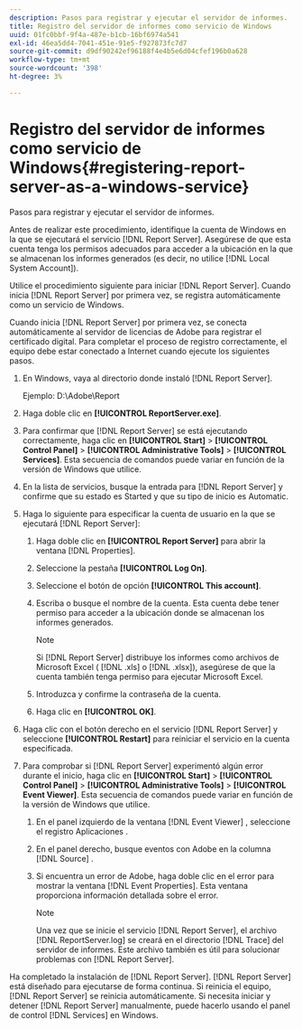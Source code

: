```yaml
---
description: Pasos para registrar y ejecutar el servidor de informes.
title: Registro del servidor de informes como servicio de Windows
uuid: 01fc0bbf-9f4a-487e-b1cb-16bf6974a541
exl-id: 46ea5dd4-7041-451e-91e5-f927873fc7d7
source-git-commit: d9df90242ef96188f4e4b5e6d04cfef196b0a628
workflow-type: tm+mt
source-wordcount: '398'
ht-degree: 3%

---
```


# Registro del servidor de informes como servicio de Windows{#registering-report-server-as-a-windows-service}

Pasos para registrar y ejecutar el servidor de informes.

Antes de realizar este procedimiento, identifique la cuenta de Windows en la que se ejecutará el servicio [!DNL Report Server]. Asegúrese de que esta cuenta tenga los permisos adecuados para acceder a la ubicación en la que se almacenan los informes generados (es decir, no utilice [!DNL Local System Account]).

Utilice el procedimiento siguiente para iniciar [!DNL Report Server]. Cuando inicia [!DNL Report Server] por primera vez, se registra automáticamente como un servicio de Windows.

Cuando inicia [!DNL Report Server] por primera vez, se conecta automáticamente al servidor de licencias de Adobe para registrar el certificado digital. Para completar el proceso de registro correctamente, el equipo debe estar conectado a Internet cuando ejecute los siguientes pasos.

1. En Windows, vaya al directorio donde instaló [!DNL Report Server].

   Ejemplo: D:\Adobe\Report

1. Haga doble clic en **[!UICONTROL ReportServer.exe]**.
1. Para confirmar que [!DNL Report Server] se está ejecutando correctamente, haga clic en **[!UICONTROL Start]** > **[!UICONTROL Control Panel]** > **[!UICONTROL Administrative Tools]** > **[!UICONTROL Services]**. Esta secuencia de comandos puede variar en función de la versión de Windows que utilice.
1. En la lista de servicios, busque la entrada para [!DNL Report Server] y confirme que su estado es Started y que su tipo de inicio es Automatic.
1. Haga lo siguiente para especificar la cuenta de usuario en la que se ejecutará [!DNL Report Server]:

   1. Haga doble clic en **[!UICONTROL Report Server]** para abrir la ventana [!DNL Properties].

   1. Seleccione la pestaña **[!UICONTROL Log On]**.
   1. Seleccione el botón de opción **[!UICONTROL This account]**.
   1. Escriba o busque el nombre de la cuenta. Esta cuenta debe tener permiso para acceder a la ubicación donde se almacenan los informes generados.

      >[!NOTE]
      >
      >Si [!DNL Report Server] distribuye los informes como archivos de Microsoft Excel ( [!DNL .xls] o [!DNL .xlsx]), asegúrese de que la cuenta también tenga permiso para ejecutar Microsoft Excel.

   1. Introduzca y confirme la contraseña de la cuenta.
   1. Haga clic en **[!UICONTROL OK]**.

1. Haga clic con el botón derecho en el servicio [!DNL Report Server] y seleccione **[!UICONTROL Restart]** para reiniciar el servicio en la cuenta especificada.
1. Para comprobar si [!DNL Report Server] experimentó algún error durante el inicio, haga clic en **[!UICONTROL Start]** > **[!UICONTROL Control Panel]** > **[!UICONTROL Administrative Tools]** > **[!UICONTROL Event Viewer]**. Esta secuencia de comandos puede variar en función de la versión de Windows que utilice.

   1. En el panel izquierdo de la ventana [!DNL Event Viewer] , seleccione el registro Aplicaciones .
   1. En el panel derecho, busque eventos con Adobe en la columna [!DNL Source] .
   1. Si encuentra un error de Adobe, haga doble clic en el error para mostrar la ventana [!DNL Event Properties]. Esta ventana proporciona información detallada sobre el error.

      >[!NOTE]
      >
      >Una vez que se inicie el servicio [!DNL Report Server], el archivo [!DNL ReportServer.log] se creará en el directorio [!DNL Trace] del servidor de informes. Este archivo también es útil para solucionar problemas con [!DNL Report Server].

Ha completado la instalación de [!DNL Report Server]. [!DNL Report Server] está diseñado para ejecutarse de forma continua. Si reinicia el equipo, [!DNL Report Server] se reinicia automáticamente. Si necesita iniciar y detener [!DNL Report Server] manualmente, puede hacerlo usando el panel de control [!DNL Services] en Windows.
